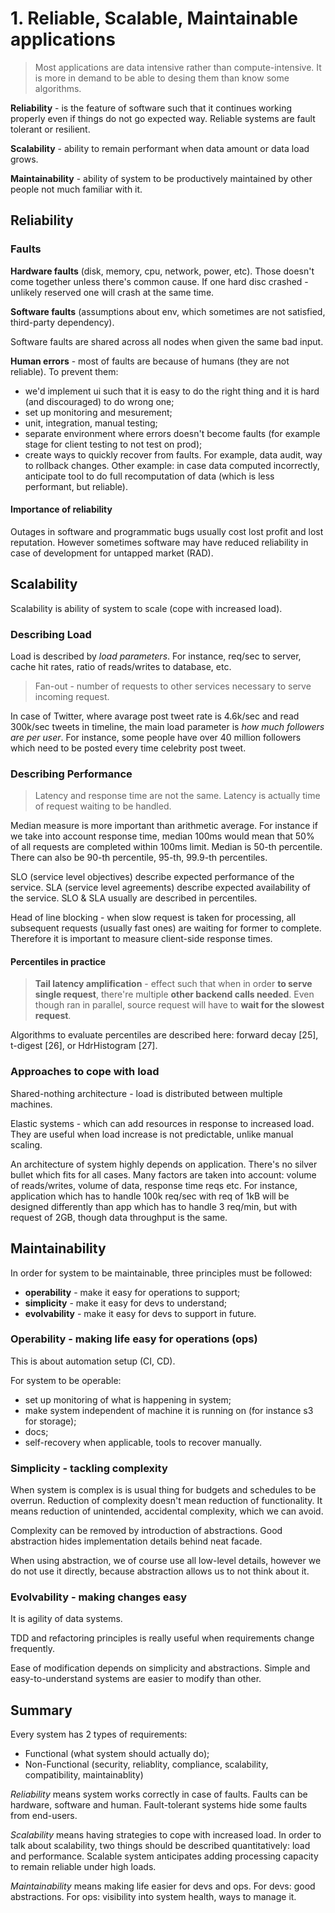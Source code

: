 # 1. Reliable, Scalable, Maintainable applications

> Most applications are data intensive rather than compute-intensive. It is more in demand to be able to desing them than know some algorithms.

**Reliability** - is the feature of software such that it continues working properly even if things do not go expected way. Reliable systems are fault tolerant or resilient.

**Scalability** - ability to remain performant when data amount or data load grows.

**Maintainability** - ability of system to be productively maintained by other people not much familiar with it.

## Reliability

### Faults

**Hardware faults** (disk, memory, cpu, network, power, etc).
Those doesn't come together unless there's common cause. If one hard disc crashed - unlikely reserved one will crash at the same time.

**Software faults** (assumptions about env, which sometimes are not satisfied, third-party dependency).

Software faults are shared across all nodes when given the same bad input. 

**Human errors** - most of faults are because of humans (they are not reliable). 
To prevent them:
- we'd implement ui such that it is easy to do the right thing and it is hard (and discouraged) to do wrong one;
- set up monitoring and mesurement;
- unit, integration, manual testing;
- separate environment where errors doesn't become faults (for example stage for client testing to not test on prod);
- create ways to quickly recover from faults. For example, data audit, way to rollback changes. Other example: in case data computed incorrectly, anticipate tool to do full recomputation of data (which is less performant, but reliable).

####  Importance of reliability

Outages in software and programmatic bugs usually cost lost profit and lost reputation. However sometimes software may have reduced reliability in case of development for untapped market (RAD).


## Scalability

Scalability is ability of system to scale (cope with increased load).

### Describing Load

Load is described by _load parameters_. For instance, req/sec to server, cache hit rates, ratio of reads/writes to database, etc.

> Fan-out - number of requests to other services necessary to serve incoming request.

In case of Twitter, where avarage post tweet rate is 4.6k/sec and read 300k/sec tweets in timeline, the main load parameter is _how much followers are per user_. For instance, some people have over 40 million followers which need to be posted every time celebrity post tweet.

### Describing Performance

> Latency and response time are not the same. Latency is actually time of request waiting to be handled.

Median measure is more important than arithmetic average. For instance if we take into account response time, median 100ms would mean that 50% of all requests are completed within 100ms limit. Median is 50-th percentile. There can also be 90-th percentile, 95-th, 99.9-th percentiles.

SLO (service level objectives) describe expected performance of the service.
SLA (service level agreements) describe expected availability of the service.
SLO & SLA usually are described in percentiles.

Head of line blocking - when slow request is taken for processing, all subsequent requests (usually fast ones) are waiting for former to complete. Therefore it is important to measure client-side response times.

#### Percentiles in practice

> **Tail latency amplification** - effect such that when in order **to serve single request**, there're multiple **other backend calls needed**. Even though ran in parallel, source request will have to **wait for the slowest request**.

Algorithms to evaluate percentiles are described here: forward decay [25], t-digest [26], or HdrHistogram [27].

### Approaches to cope with load

Shared-nothing architecture - load is distributed between multiple machines.

Elastic systems - which can add resources in response to increased load. They are useful when load increase is not predictable, unlike manual scaling.

An architecture of system highly depends on application. There's no silver bullet which fits for all cases. Many factors are taken into account: volume of reads/writes, volume of data, response time reqs etc. For instance, application which has to handle 100k req/sec with req of 1kB will be designed differently than app which has to handle 3 req/min, but with request of 2GB, though data throughput is the same.

## Maintainability

In order for system to be maintainable, three principles must be followed:

- **operability** - make it easy for operations to support;
- **simplicity** - make it easy for devs to understand;
- **evolvability** - make it easy for devs to support in future.

### Operability - making life easy for operations (ops)

This is about automation setup (CI, CD).

For system to be operable:
- set up monitoring of what is happening in system;
- make system independent of machine it is running on (for instance s3 for storage);
- docs;
- self-recovery when applicable, tools to recover manually.

### Simplicity - tackling complexity

When system is complex is is usual thing for budgets and schedules to be overrun.
Reduction of complexity doesn't mean reduction of functionality. It means reduction of unintended, accidental complexity, which we can avoid.

Complexity can be removed by introduction of abstractions. Good abstraction hides implementation details behind neat facade.

When using abstraction, we of course use all low-level details, however we do not use it directly, because abstraction allows us to not think about it.

### Evolvability - making changes easy

It is agility of data systems.

TDD and refactoring principles is really useful when requirements change frequently.

Ease of modification depends on simplicity and abstractions. Simple and easy-to-understand systems are easier to modify than other.

## Summary

Every system has 2 types of requirements:
- Functional (what system should actually do);
- Non-Functional (security, reliablity, compliance, scalability, compatibility, maintainablity)

_Reliability_ means system works correctly in case of faults. Faults can be hardware, software and human. Fault-tolerant systems hide some faults from end-users.

_Scalability_ means having strategies to cope with increased load. In order to talk about scalability, two things should be described quantitatively: load and performance. Scalable system anticipates adding processing capacity to remain reliable under high loads.

_Maintainability_ means making life easier for devs and ops. For devs: good abstractions. For ops: visibility into system health, ways to manage it.

